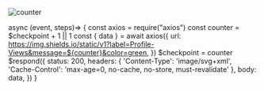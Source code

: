 ![counter](https://[YOUR_ENDPOINT].m.pipedream.net)

async (event, steps)=> {
const axios = require("axios")
const counter = $checkpoint + 1 || 1
const { data } = await axios({
  url: https://img.shields.io/static/v1?label=Profile-Views&message=${counter}&color=green,
})
$checkpoint = counter
$respond({
  status: 200,
  headers: {
    'Content-Type': 'image/svg+xml',
    'Cache-Control': 'max-age=0, no-cache, no-store, must-revalidate'
  },
  body: data,
}) 
}
